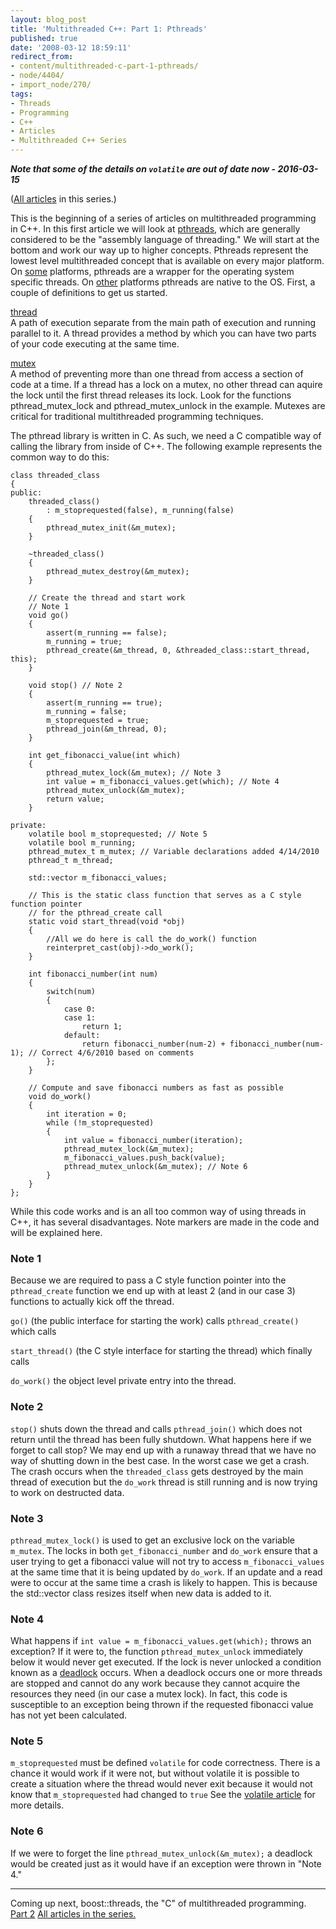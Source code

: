 ```yaml
---
layout: blog_post
title: 'Multithreaded C++: Part 1: Pthreads'
published: true
date: '2008-03-12 18:59:11'
redirect_from:
- content/multithreaded-c-part-1-pthreads/
- node/4404/
- import_node/270/
tags:
- Threads
- Programming
- C++
- Articles
- Multithreaded C++ Series
---
```


***Note that some of the details on `volatile` are out of date now - 2016-03-15***

([All articles](/tags/multithreaded-c-series) in this series.) 

This is the beginning of a series of articles on multithreaded programming in C++. In this first article we will look at [pthreads](https://computing.llnl.gov/tutorials/pthreads/), which are generally considered to be the "assembly language of threading." We will start at the bottom and work our way up to higher concepts. Pthreads represent the lowest level multithreaded concept that is available on every major platform. On [some](http://sourceware.org/pthreads-win32/) platforms, pthreads are a wrapper for the operating system specific threads. On [other](http://en.wikipedia.org/wiki/Native_POSIX_Thread_Library) platforms pthreads are native to the OS. First, a couple of definitions to get us started.

[thread](http://en.wikipedia.org/wiki/Thread_%28computer_science%29)  
A path of execution separate from the main path of execution and running parallel to it. A thread provides a method by which you can have two parts of your code executing at the same time.

[mutex](http://en.wikipedia.org/wiki/Mutual_exclusion)  
A method of preventing more than one thread from access a section of code at a time. If a thread has a lock on a mutex, no other thread can aquire the lock until the first thread releases its lock. Look for the functions pthread_mutex_lock and pthread_mutex_unlock in the example. Mutexes are critical for traditional multithreaded programming techniques.

The pthread library is written in C. As such, we need a C compatible way of calling the library from inside of C++. The following example represents the common way to do this:

    class threaded_class
    {
    public:
        threaded_class()
            : m_stoprequested(false), m_running(false)
        {
            pthread_mutex_init(&m_mutex);
        }

        ~threaded_class()
        {
            pthread_mutex_destroy(&m_mutex);
        }

        // Create the thread and start work
        // Note 1
        void go() 
        {
            assert(m_running == false);
            m_running = true;
            pthread_create(&m_thread, 0, &threaded_class::start_thread, this);
        }

        void stop() // Note 2
        {
            assert(m_running == true);
            m_running = false;
            m_stoprequested = true;
            pthread_join(&m_thread, 0);
        }

        int get_fibonacci_value(int which)
        {
            pthread_mutex_lock(&m_mutex); // Note 3 
            int value = m_fibonacci_values.get(which); // Note 4 
            pthread_mutex_unlock(&m_mutex);
            return value;
        }

    private:
        volatile bool m_stoprequested; // Note 5
        volatile bool m_running;
        pthread_mutex_t m_mutex; // Variable declarations added 4/14/2010
        pthread_t m_thread;
        
        std::vector m_fibonacci_values;

        // This is the static class function that serves as a C style function pointer
        // for the pthread_create call
        static void start_thread(void *obj)
        {
            //All we do here is call the do_work() function
            reinterpret_cast(obj)->do_work();
        }

        int fibonacci_number(int num)
        {
            switch(num)
            {
                case 0:
                case 1:
                    return 1;
                default:
                    return fibonacci_number(num-2) + fibonacci_number(num-1); // Correct 4/6/2010 based on comments
            };
        }    

        // Compute and save fibonacci numbers as fast as possible
        void do_work()
        {
            int iteration = 0;
            while (!m_stoprequested)
            {
                int value = fibonacci_number(iteration);
                pthread_mutex_lock(&m_mutex);
                m_fibonacci_values.push_back(value);
                pthread_mutex_unlock(&m_mutex); // Note 6
            }
        }                    
    };

While this code works and is an all too common way of using threads in C++, it has several disadvantages. Note markers are made in the code and will be explained here.

### Note 1  

Because we are required to pass a C style function pointer into the `pthread_create` function we end up with at least 2 (and in our case 3) functions to actually kick off the thread.

`go()` (the public interface for starting the work) calls `pthread_create()` which calls

`start_thread()` (the C style interface for starting the thread) which finally calls

`do_work()` the object level private entry into the thread.

### Note 2  

`stop()` shuts down the thread and calls `pthread_join()` which does not return until the thread has been fully shutdown. What happens here if we forget to call stop? We may end up with a runaway thread that we have no way of shutting down in the best case. In the worst case we get a crash. The crash occurs when the `threaded_class` gets destroyed by the main thread of execution but the `do_work` thread is still running and is now trying to work on destructed data.

### Note 3  

`pthread_mutex_lock()` is used to get an exclusive lock on the variable `m_mutex`. The locks in both `get_fibonacci_number` and `do_work` ensure that a user trying to get a fibonacci value will not try to access `m_fibonacci_values` at the same time that it is being updated by `do_work`. If an update and a read were to occur at the same time a crash is likely to happen. This is because the std::vector class resizes itself when new data is added to it.

### Note 4  

What happens if `int value = m_fibonacci_values.get(which);` throws an exception? If it were to, the function `pthread_mutex_unlock` immediately below it would never get executed. If the lock is never unlocked a condition known as a [deadlock](http://en.wikipedia.org/wiki/Deadlock) occurs. When a deadlock occurs one or more threads are stopped and cannot do any work because they cannot acquire the resources they need (in our case a mutex lock). In fact, this code is susceptible to an exception being thrown if the requested fibonacci value has not yet been calculated.

### Note 5  

`m_stoprequested` must be defined `volatile` for code correctness. There is a chance it would work if it were not, but without volatile it is possible to create a situation where the thread would never exit because it would not know that `m_stoprequested` had changed to `true` See the [volatile article](/import_node/272) for more details.

### Note 6  

If we were to forget the line `pthread_mutex_unlock(&m_mutex);` a deadlock would be created just as it would have if an exception were thrown in "Note 4."

---------------------------------------------------------------------------------------------------------

Coming up next, boost::threads, the "C" of multithreaded programming. [Part 2](/import_node/277) [All articles in the series.](/tags/multithreaded-c-series)
